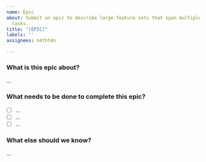```yaml
---
name: Epic
about: Submit an epic to describe large feature sets that span multiple features and
  tasks.
title: "[EPIC]"
labels: ''
assignees: n4tht4n

---
```


### What is this epic about?

…

### What needs to be done to complete this epic?

- [ ] …
- [ ] …
- [ ] …

### What else should we know?

…
